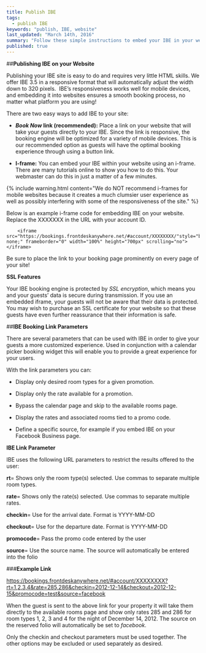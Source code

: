 ```yaml
---
title: Publish IBE
tags: 
  - publish IBE
keywords: "publish, IBE, website"
last_updated: "March 14th, 2016"
summary: "Follow these simple instructions to embed your IBE in your website and start receiving bookings!"
published: true
---
```






##**Publishing IBE on your Website**  

Publishing your IBE site is easy to do and requires very little HTML skills. We offer IBE 3.5 in a responsive format that will automatically adjust the width down to 320 pixels.  IBE’s responsiveness works well for mobile devices, and embedding it into websites ensures a smooth booking process, no matter what platform you are using!

There are two easy ways to add IBE to your site:

- **_Book Now_ link (recommended):** Place a link on your website that will take your guests directly to your IBE. Since the link is responsive, the booking engine will be optimized for a variety of mobile devices. This is our recommended option as guests will have the optimal booking experience through using a button link.

- **I-frame:** You can embed your IBE within your website using an i-frame. There are many tutorials online to show you how to do this. Your webmaster can do this in just a matter of a few minutes.   

{% include warning.html content="We do NOT recommend i-frames for mobile websites because it creates a much clumsier user experience as well as possibly interfering with some of the responsiveness of the site." %}

Below is an example i-frame code for embedding IBE on your website. Replace the XXXXXXX in the URL with your account ID.
```
	<iframe src="https://bookings.frontdeskanywhere.net/#account/XXXXXXXX/"style="border: none;" frameborder="0" width="100%" height="700px" scrolling="no"></iframe>
```

Be sure to place the link to your booking page prominently on every page of your site!

**SSL Features**  


Your IBE booking engine is protected by _SSL encryption_, which means you and your guests’ data is secure during transmission. If you use an embedded iframe, your guests will not be aware that their data is protected. You may wish to purchase an SSL certificate for your website so that these guests have even further reassurance that their information is safe.
  
  
##**IBE Booking Link Parameters**

There are several parameters that can be used with IBE in order to give your guests a more customized experience. Used in conjunction with a calendar picker booking widget this will enable you to provide a great experience for your users.    

With the link parameters you can:

- Display only desired room types for a given promotion.

- Display only the rate available for a promotion.

- Bypass the calendar page and skip to the available rooms page.

- Display the rates and associated rooms tied to a promo code.  

- Define a specific source, for example if you embed IBE on your Facebook Business page.
  
  
**IBE Link Parameter**

IBE uses the following URL parameters to restrict the results offered to the user:

**rt**= Shows only the room type(s) selected. Use commas to separate multiple room types.

**rate**= Shows only the rate(s) selected. Use commas to separate multiple rates.

**checkin**= Use for the arrival date. Format is YYYY-MM-DD

**checkout**= Use for the departure date. Format is YYYY-MM-DD

**promocode**= Pass the promo code entered by the user

**source**= Use the source name. The source will automatically be entered into the folio

###**Example Link**

https://bookings.frontdeskanywhere.net/#account/XXXXXXXX?rt=1,2,3,4&rate=285,286&checkin=2012-12-14&checkout=2012-12-15&promocode=test&source=facebook

When the guest is sent to the above link for your property it will take them directly to the available rooms page and show only rates 285 and 286 for room types 1, 2, 3 and 4 for the night of December 14, 2012. The source on the reserved folio will automatically be set to _facebook_.

Only the checkin and checkout parameters must be used together. The other options may be excluded or used separately as desired.
